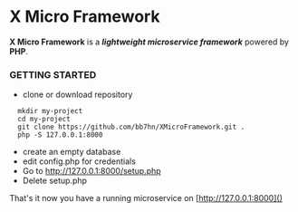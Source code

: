 # X Micro Framework

**X Micro Framework** is a ***lightweight microservice framework*** powered by **PHP**.

### GETTING STARTED

- clone or download repository

```shell
  mkdir my-project
  cd my-project
  git clone https://github.com/bb7hn/XMicroFramework.git .
  php -S 127.0.0.1:8000
```

- create an empty database
- edit config.php for credentials
- Go to http://127.0.0.1:8000/setup.php
- Delete setup.php

That's it now you have a running microservice on [http://127.0.0.1:8000]() 